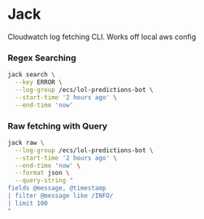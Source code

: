 # Jack

Cloudwatch log fetching CLI. Works off local aws config

### Regex Searching

```bash
jack search \
  --key ERROR \
  --log-group /ecs/lol-predictions-bot \
  --start-time '2 hours ago' \
  --end-time 'now'
```

### Raw fetching with Query
```bash
jack raw \
  --log-group /ecs/lol-predictions-bot \
  --start-time '2 hours ago' \
  --end-time 'now' \
  --format json \
  --query-string "
fields @message, @timestamp
| filter @message like /INFO/
| limit 100
"
```
